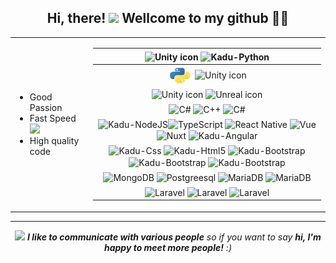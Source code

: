 <h2 align="center">
 Hi, there! <img src="https://media.giphy.com/media/hvRJCLFzcasrR4ia7z/giphy.gif" width="25px"> Wellcome to my github 🙋‍♂️
</h2> 
<table align ="center">
<tr>
<td>
<ul>
<li>Good Passion</li>
<li>Fast Speed <img src="https://media.giphy.com/media/WUlplcMpOCEmTGBtBW/giphy.gif" width="30"></li>
<li>High quality code</li>
</ul>
</td>
<td>

|<img align="center" alt="Unity icon" height="33" width="33" src="https://img.icons8.com/color/2x/blockchain.png"> <img align="center" alt="Kadu-Python" height="26" width="40" src="https://cdn.worldvectorlogo.com/logos/solidity.svg"/>|
|:---:|
|<img align="center" alt="Kadu-Python" height="30" width="40" src="https://raw.githubusercontent.com/devicons/devicon/master/icons/python/python-original.svg"/> <img align="center" alt="Unity icon" height="40" width="45" src="https://img.icons8.com/color/2x/django.png">|
|<img align="center" alt="Unity icon" height="33" width="33" src="https://img.icons8.com/nolan/452/unity.png"> <img align="center" alt="Unreal icon" height="33" width="33" src="https://img.icons8.com/nolan/2x/unreal-engine.png">|
|<img align="center" alt="C#" height="33" width="33" src="https://img.icons8.com/color/2x/c-programming.png"> <img align="center" alt="C++" height="33" width="33" src="https://img.icons8.com/color/2x/c-plus-plus-logo.png"> <img align="center" alt="C#" height="33" width="33" src="https://img.icons8.com/color/2x/c-sharp-logo.png">|  
|<img align="center" alt="Kadu-NodeJS" height="30" width="40" src="https://cdn.jsdelivr.net/gh/devicons/devicon/icons/nodejs/nodejs-original.svg"/><img align="center" alt="TypeScript" height="35" width="35" src="https://img.icons8.com/color/2x/typescript.png"> <img align="center" alt="React Native" height="30" width="30" src="https://img.icons8.com/color/2x/react-native.png"> <img align="center" alt="Vue" height="35" width="33" src="https://img.icons8.com/color/2x/vue-js.png"> <img align="center" alt="Nuxt" height="30" width="30" src="https://img.icons8.com/external-tal-revivo-color-tal-revivo/2x/external-nuxt-js-a-free-and-open-source-web-application-framework-logo-color-tal-revivo.png"> <img align="center" alt="Kadu-Angular" height="35" width="35" src="https://img.icons8.com/color/2x/angularjs.png"/>|
|<img align="center" alt="Kadu-Css" height="35" width="35" src="https://img.icons8.com/color/2x/html-5.png" /> <img align="center" alt="Kadu-Html5" height="35" width="35" src="https://img.icons8.com/color/2x/css3.png"/> <img align="center" alt="Kadu-Bootstrap" height="27" width="27" src="https://img.icons8.com/external-tal-revivo-tritone-tal-revivo/344/external-jquery-is-a-javascript-library-designed-to-simplify-html-logo-tritone-tal-revivo.png"/> <img align="center" alt="Kadu-Bootstrap" height="35" width="35" src="https://img.icons8.com/color/2x/bootstrap.png"/> <img align="center" alt="Kadu-Bootstrap" height="35" width="35" src="https://img.icons8.com/color/2x/javascript.png"/>|
|<img align="center" alt="MongoDB" height="35" width="35" src="https://img.icons8.com/color/2x/mongodb.png"/> <img align="center" alt="Postgreesql" height="35" width="35" src="https://img.icons8.com/color/2x/postgreesql.png"/> <img align="center" alt="MariaDB" height="35" width="35" src="https://img.icons8.com/fluency/2x/maria-db.png"/> <img align="center" alt="MariaDB" height="40" width="40" src="https://img.icons8.com/color/2x/mysql-logo.png"/>|
|<img align="center" alt="Laravel" height="35" width="35" src="https://img.icons8.com/color/2x/php.png"/> <img align="center" alt="Laravel" height="35" width="35" src="https://img.icons8.com/fluency/2x/laravel.png"/>  <img align="center" alt="Laravel" height="30" width="30" src="https://img.icons8.com/external-tal-revivo-color-tal-revivo/2x/external-codeigniter-is-an-open-source-software-rapid-development-web-framework-logo-color-tal-revivo.png"/>|   
  </td>
 </tr>
</table>
<hr>
<div align="center">
<img src="https://media.giphy.com/media/LnQjpWaON8nhr21vNW/giphy.gif" width="60"> <em><b>I like to communicate with various people</b> so if you want to say <b>hi, I'm happy to meet more people!</b> :)</em>
</div>
